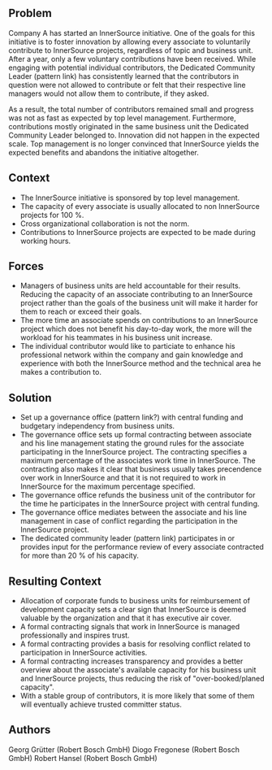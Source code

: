 ## Problem

Company A has started an InnerSource initiative. One of the goals for this
initiative is to foster innovation by allowing every associate to voluntarily
contribute to InnerSource projects, regardless of topic and business unit. 
After a year, only a few voluntary contributions have been received. While
engaging with potential individual contributors, the Dedicated Community Leader
(pattern link) has consistently learned that the contributors in question were
not allowed to contribute or felt that their respective line managers would
not allow them to contribute, if they asked.

As a result, the total number of contributors remained small and progress was
not as fast as expected by top level management. Furthermore, contributions
mostly originated in the same business unit the Dedicated Community Leader
belonged to.  Innovation did not happen in the expected scale. Top management
is no longer convinced that InnerSource yields the expected benefits and
abandons the initiative altogether.

## Context

- The InnerSource initiative is sponsored by top level management.
- The capacity of every associate is usually allocated to non InnerSource
  projects for 100 %.
- Cross organizational collaboration is not the norm.
- Contributions to InnerSource projects are expected to be made during working
  hours.

## Forces

- Managers of business units are held accountable for their results. Reducing
  the capacity of an associate contributing to an InnerSource project rather
  than the goals of the business unit will make it harder for them to reach or
  exceed their goals.
- The more time an associate spends on contributions to an InnerSource project
  which does not benefit his day-to-day work, the more will the workload for
  his teammates in his business unit increase.
- The individual contributor would like to particiate to enhance his
  professional network within the company and gain knowledge and experience
  with both the InnerSource method and the technical area he makes a
  contribution to.

## Solution

- Set up a governance office (pattern link?) with central funding and budgetary
  independency from business units.
- The governance office sets up formal contracting between associate and his
  line management stating the ground rules for the associate participating in
  the InnerSource project. The contracting specifies a maximum percentage of
  the associates work time in InnerSource. The contracting also makes it clear
  that business usually takes precendence over work in InnerSource and that
  it is not required to work in InnerSource for the maximum percentage
  specified.
- The governance office refunds the business unit of the contributor for the
  time he participates in the InnerSource project with central funding. 
- The governance office mediates between the associate and his line management
  in case of conflict regarding the participation in the InnerSource project.
- The dedicated community leader (pattern link) participates in or provides 
  input for the performance review of every associate contracted for more than
  20 % of his capacity.

## Resulting Context

- Allocation of corporate funds to business units for reimbursement of 
  development capacity sets a clear sign that InnerSource is deemed valuable
  by the organization and that it has executive air cover.
- A formal contracting signals that work in InnerSource is managed 
  professionally and inspires trust.
- A formal contracting provides a basis for resolving conflict related to
  participation in InnerSource activities.
- A formal contracting increases transparency and provides a better overview
  about the associate's available capacity for his business unit and
  InnerSource projects, thus reducing the risk of "over-booked/planed
  capacity".
- With a stable group of contributors, it is more likely that some of them will
  eventually achieve trusted committer status.

## Authors

Georg Grütter (Robert Bosch GmbH)
Diogo Fregonese (Robert Bosch GmbH)
Robert Hansel (Robert Bosch GmbH)
